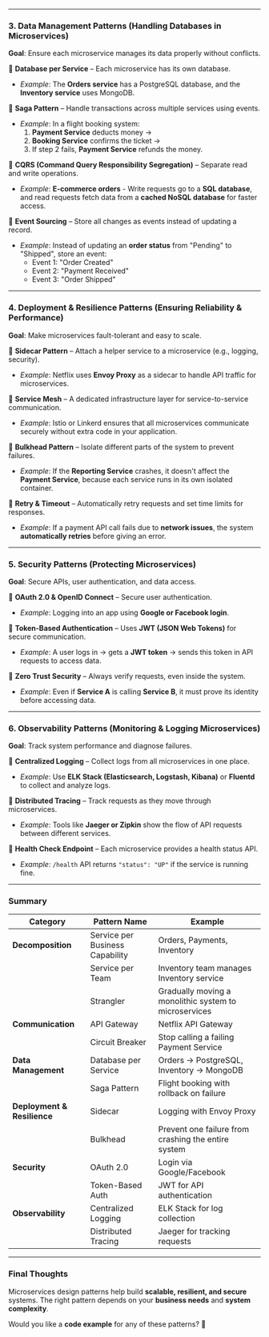 
---

### **3. Data Management Patterns (Handling Databases in Microservices)**

**Goal**: Ensure each microservice manages its data properly without conflicts.

📌 **Database per Service** – Each microservice has its own database.

- _Example_: The **Orders service** has a PostgreSQL database, and the **Inventory service** uses MongoDB.

📌 **Saga Pattern** – Handle transactions across multiple services using events.

- _Example_: In a flight booking system:
    1. **Payment Service** deducts money →
    2. **Booking Service** confirms the ticket →
    3. If step 2 fails, **Payment Service** refunds the money.

📌 **CQRS (Command Query Responsibility Segregation)** – Separate read and write operations.

- _Example_: **E-commerce orders** - Write requests go to a **SQL database**, and read requests fetch data from a **cached NoSQL database** for faster access.

📌 **Event Sourcing** – Store all changes as events instead of updating a record.

- _Example_: Instead of updating an **order status** from "Pending" to "Shipped", store an event:
    - Event 1: "Order Created"
    - Event 2: "Payment Received"
    - Event 3: "Order Shipped"

---

### **4. Deployment & Resilience Patterns (Ensuring Reliability & Performance)**

**Goal**: Make microservices fault-tolerant and easy to scale.

📌 **Sidecar Pattern** – Attach a helper service to a microservice (e.g., logging, security).

- _Example_: Netflix uses **Envoy Proxy** as a sidecar to handle API traffic for microservices.

📌 **Service Mesh** – A dedicated infrastructure layer for service-to-service communication.

- _Example_: Istio or Linkerd ensures that all microservices communicate securely without extra code in your application.

📌 **Bulkhead Pattern** – Isolate different parts of the system to prevent failures.

- _Example_: If the **Reporting Service** crashes, it doesn't affect the **Payment Service**, because each service runs in its own isolated container.

📌 **Retry & Timeout** – Automatically retry requests and set time limits for responses.

- _Example_: If a payment API call fails due to **network issues**, the system **automatically retries** before giving an error.

---

### **5. Security Patterns (Protecting Microservices)**

**Goal**: Secure APIs, user authentication, and data access.

📌 **OAuth 2.0 & OpenID Connect** – Secure user authentication.

- _Example_: Logging into an app using **Google or Facebook login**.

📌 **Token-Based Authentication** – Uses **JWT (JSON Web Tokens)** for secure communication.

- _Example_: A user logs in → gets a **JWT token** → sends this token in API requests to access data.

📌 **Zero Trust Security** – Always verify requests, even inside the system.

- _Example_: Even if **Service A** is calling **Service B**, it must prove its identity before accessing data.

---

### **6. Observability Patterns (Monitoring & Logging Microservices)**

**Goal**: Track system performance and diagnose failures.

📌 **Centralized Logging** – Collect logs from all microservices in one place.

- _Example_: Use **ELK Stack (Elasticsearch, Logstash, Kibana)** or **Fluentd** to collect and analyze logs.

📌 **Distributed Tracing** – Track requests as they move through microservices.

- _Example_: Tools like **Jaeger or Zipkin** show the flow of API requests between different services.

📌 **Health Check Endpoint** – Each microservice provides a health status API.

- _Example_: `/health` API returns `"status": "UP"` if the service is running fine.

---

### **Summary**

|**Category**|**Pattern Name**|**Example**|
|---|---|---|
|**Decomposition**|Service per Business Capability|Orders, Payments, Inventory|
||Service per Team|Inventory team manages Inventory service|
||Strangler|Gradually moving a monolithic system to microservices|
|**Communication**|API Gateway|Netflix API Gateway|
||Circuit Breaker|Stop calling a failing Payment Service|
|**Data Management**|Database per Service|Orders → PostgreSQL, Inventory → MongoDB|
||Saga Pattern|Flight booking with rollback on failure|
|**Deployment & Resilience**|Sidecar|Logging with Envoy Proxy|
||Bulkhead|Prevent one failure from crashing the entire system|
|**Security**|OAuth 2.0|Login via Google/Facebook|
||Token-Based Auth|JWT for API authentication|
|**Observability**|Centralized Logging|ELK Stack for log collection|
||Distributed Tracing|Jaeger for tracking requests|

---

### **Final Thoughts**

Microservices design patterns help build **scalable, resilient, and secure** systems. The right pattern depends on your **business needs** and **system complexity**.

Would you like a **code example** for any of these patterns? 🚀